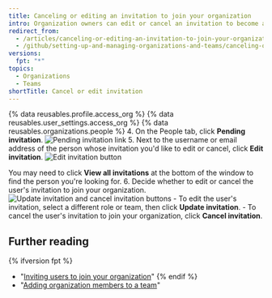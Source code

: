 ```yaml
---
title: Canceling or editing an invitation to join your organization
intro: Organization owners can edit or cancel an invitation to become a member of your organization any time before the user accepts.
redirect_from:
  - /articles/canceling-or-editing-an-invitation-to-join-your-organization
  - /github/setting-up-and-managing-organizations-and-teams/canceling-or-editing-an-invitation-to-join-your-organization
versions:
  fpt: "*"
topics:
  - Organizations
  - Teams
shortTitle: Cancel or edit invitation
---
```


{% data reusables.profile.access_org %}
{% data reusables.user_settings.access_org %}
{% data reusables.organizations.people %} 4. On the People tab, click **Pending invitation**.
![Pending invitation link](/assets/images/help/organizations/pending-invitation-link.png) 5. Next to the username or email address of the person whose invitation you'd like to edit or cancel, click **Edit invitation**.
![Edit invitation button](/assets/images/help/organizations/edit-invitation-button.png)

You may need to click **View all invitations** at the bottom of the window to find the person you're looking for. 6. Decide whether to edit or cancel the user's invitation to join your organization.
![Update invitation and cancel invitation buttons](/assets/images/help/organizations/update-cancel-invitation-buttons-for-dotcom-and-2.8.png) - To edit the user's invitation, select a different role or team, then click **Update invitation**. - To cancel the user's invitation to join your organization, click **Cancel invitation**.

## Further reading

{% ifversion fpt %}

- "[Inviting users to join your organization](/articles/inviting-users-to-join-your-organization)"
  {% endif %}
- "[Adding organization members to a team](/articles/adding-organization-members-to-a-team)"
